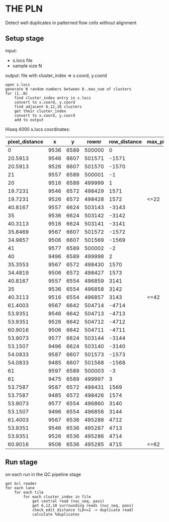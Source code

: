 THE PLN
=======

Detect well duplicates in patterned flow cells without alignment

Setup stage
-----------

input:

* s.locs file
* sample size N
        
output: file with cluster_index => x.coord, y.coord

    open s.locs
    generate N random numbers between 0..max_num of clusters
    for (1..N)
        find cluster_index entry in s.locs
        convert to x.coord, y.coord
        find adjacent 6,12,18 clusters
        get their cluster_index
        convert to x.coord, y.coord
        add to output

Hiseq 4000 s.locs coordinates:

| pixel_distance | x | y | rownr | row_distance | max_pix_dist | pixel_distance | x | y | rownr | row_distance | max_pix_dist | pixel_distance | x | y | rownr | row_distance | max_pix_dist |
| --- | --- | --- | --- | --- | --- | --- | --- | --- | --- | --- | --- | --- | --- | --- | --- | --- | --- |
| 0 | 9536 | 6589 | 500000 | 0 |  | 0 | 18101 | 12181 | 1000000 | 0 |  | 0 | 21268 | 998 | 1000 | 0 |
| 20.5913 | 9546 | 6607 | 501571 | -1571 |  | 19.7231 | 18111 | 12198 | 1001571 | -1571 |  | 19.7231 | 21278 | 1015 | 2571 | -1571 |
| 20.5913 | 9526 | 6607 | 501570 | -1570 |  | 19.7231 | 18091 | 12198 | 1001570 | -1570 |  | 20.2485 | 21257 | 1015 | 2570 | -1570 |
| 21 | 9557 | 6589 | 500001 | -1 |  | 21 | 18122 | 12181 | 1000001 | -1 |  | 20 | 21288 | 998 | 1001 | -1 |
| 20 | 9516 | 6589 | 499999 | 1 |  | 20 | 18081 | 12181 | 999999 | 1 |  | 21 | 21247 | 998 | 999 | 1 |
| 19.7231 | 9546 | 6572 | 498429 | 1571 |  | 20.5913 | 18111 | 12163 | 998429 | 1571 |  |  |  |  |  |  |
| 19.7231 | 9526 | 6572 | 498428 | 1572 | <=22 | 20.5913 | 18091 | 12163 | 998428 | 1572 |  |  |  |  |  |  |
| 40.8167 | 9557 | 6624 | 503143 | -3143 |  | 40.8167 | 18122 | 12216 | 1003143 | -3143 |  | 40.3113 | 21288 | 1033 | 4143 | -3143 |
| 35 | 9536 | 6624 | 503142 | -3142 |  | 35 | 18101 | 12216 | 1003142 | -3142 |  | 35 | 21268 | 1033 | 4142 | -3142 |
| 40.3113 | 9516 | 6624 | 503141 | -3141 |  | 40.3113 | 18081 | 12216 | 1003141 | -3141 |  | 40.8167 | 21247 | 1033 | 4141 | -3141 |
| 35.8469 | 9567 | 6607 | 501572 | -1572 |  | 35.3553 | 18132 | 12198 | 1001572 | -1572 |  | 34.4819 | 21298 | 1015 | 2572 | -1572 |
| 34.9857 | 9506 | 6607 | 501569 | -1569 |  | 34.4819 | 18071 | 12198 | 1001569 | -1569 |  | 35.3553 | 21237 | 1015 | 2569 | -1569 |
| 41 | 9577 | 6589 | 500002 | -2 |  | 41 | 18142 | 12181 | 1000002 | -2 |  | 40 | 21308 | 998 | 1002 | -2 |
| 40 | 9496 | 6589 | 499998 | 2 |  | 40 | 18061 | 12181 | 999998 | 2 |  | 41 | 21227 | 998 | 998 | 2 |
| 35.3553 | 9567 | 6572 | 498430 | 1570 |  | 35.8469 | 18132 | 12163 | 998430 | 1570 |  |  |  |  |  |  |
| 34.4819 | 9506 | 6572 | 498427 | 1573 |  | 34.9857 | 18071 | 12163 | 998427 | 1573 |  |  |  |  |  |  |
| 40.8167 | 9557 | 6554 | 496859 | 3141 |  | 40.8167 | 18122 | 12146 | 996859 | 3141 |  |  |  |  |  |  |
| 35 | 9536 | 6554 | 496858 | 3142 |  | 35 | 18101 | 12146 | 996858 | 3142 |  |  |  |  |  |  |
| 40.3113 | 9516 | 6554 | 496857 | 3143 | <=42 | 40.3113 | 18081 | 12146 | 996857 | 3143 |  |  |  |  |  |  |
| 61.4003 | 9567 | 6642 | 504714 | -4714 |  | 61.4003 | 18132 | 12234 | 1004714 | -4714 |  | 60.0333 | 21298 | 1050 | 5714 | -4714 |
| 53.9351 | 9546 | 6642 | 504713 | -4713 |  | 53.9351 | 18111 | 12234 | 1004713 | -4713 |  | 52.9528 | 21278 | 1050 | 5713 | -4713 |
| 53.9351 | 9526 | 6642 | 504712 | -4712 |  | 53.9351 | 18091 | 12234 | 1004712 | -4712 |  | 53.1507 | 21257 | 1050 | 5712 | -4712 |
| 60.9016 | 9506 | 6642 | 504711 | -4711 |  | 60.9016 | 18071 | 12234 | 1004711 | -4711 |  | 60.5392 | 21237 | 1050 | 5711 | -4711 |
| 53.9073 | 9577 | 6624 | 503144 | -3144 |  | 53.9073 | 18142 | 12216 | 1003144 | -3144 |  | 53.1507 | 21308 | 1033 | 4144 | -3144 |
| 53.1507 | 9496 | 6624 | 503140 | -3140 |  | 53.1507 | 18061 | 12216 | 1003140 | -3140 |  | 53.9073 | 21227 | 1033 | 4140 | -3140 |
| 54.0833 | 9587 | 6607 | 501573 | -1573 |  | 53.7587 | 18152 | 12198 | 1001573 | -1573 |  | 52.811 | 21318 | 1015 | 2573 | -1573 |
| 54.0833 | 9485 | 6607 | 501568 | -1568 |  | 52.811 | 18051 | 12198 | 1001568 | -1568 |  | 53.7587 | 21217 | 1015 | 2568 | -1568 |
| 61 | 9597 | 6589 | 500003 | -3 |  | 61 | 18162 | 12181 | 1000003 | -3 |  | 60 | 21328 | 998 | 1003 | -3 |
| 61 | 9475 | 6589 | 499997 | 3 |  | 61 | 18040 | 12181 | 999997 | 3 |  | 61 | 21207 | 998 | 997 | 3 |
| 53.7587 | 9587 | 6572 | 498431 | 1569 |  | 54.0833 | 18152 | 12163 | 998431 | 1569 |  |  |  |  |  |  |
| 53.7587 | 9485 | 6572 | 498426 | 1574 |  | 53.1413 | 18051 | 12163 | 998426 | 1574 |  |  |  |  |  |  |
| 53.9073 | 9577 | 6554 | 496860 | 3140 |  | 53.9073 | 18142 | 12146 | 996860 | 3140 |  |  |  |  |  |  |
| 53.1507 | 9496 | 6554 | 496856 | 3144 |  | 53.1507 | 18061 | 12146 | 996856 | 3144 |  |  |  |  |  |  |
| 61.4003 | 9567 | 6536 | 495288 | 4712 |  | 61.4003 | 18132 | 12128 | 995288 | 4712 |  |  |  |  |  |  |
| 53.9351 | 9546 | 6536 | 495287 | 4713 |  | 53.9351 | 18111 | 12128 | 995287 | 4713 |  |  |  |  |  |  |
| 53.9351 | 9526 | 6536 | 495286 | 4714 |  | 53.9351 | 18091 | 12128 | 995286 | 4714 |  |  |  |  |  |  |
| 60.9016 | 9506 | 6536 | 495285 | 4715 | <=62 | 60.9016 | 18071 | 12128 | 995285 | 4715 |  |  |  |  |  |  |

Run stage
---------

on each run in the QC pipeline stage

    get bcl reader
    for each lane
        for each tile
            for each cluster_index in file
                get central read (nuc_seq, pass)
                get 6,12,18 surrounding reads (nuc_seq, pass)
                check_edit_distance (LD<=2 -> duplicate read)
                calculate %duplicates


